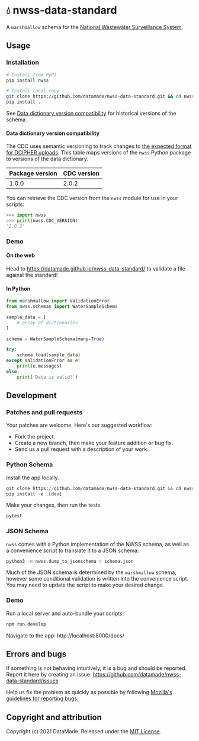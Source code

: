 # 💧 nwss-data-standard

A `marshmallow` schema for the [National Wastewater Surveillance System](https://www.cdc.gov/coronavirus/2019-ncov/cases-updates/wastewater-surveillance.html).

## Usage

### Installation

```bash
# Install from PyPI
pip install nwss

# Install local copy
git clone https://github.com/datamade/nwss-data-standard.git && cd nwss-data-standard
pip install .
```

See [Data dictionary version compatibility](#data-dictionary-version-compatibility)
for historical versions of the schema.

#### Data dictionary version compatibility

The CDC uses semantic versioning to track changes to [the expected format for
DCIPHER uploads](https://www.cdc.gov/coronavirus/2019-ncov/cases-updates/wastewater-surveillance/data-reporting-analytics.html#data-submission).
This table maps versions of the `nwss` Python package to versions of the data
dictionary.

| Package version | CDC version |
| - | - |
| 1.0.0 | 2.0.2 |

You can retrieve the CDC version from the `nwss` module for use in your scripts:

```python
>>> import nwss
>>> print(nwss.CDC_VERSION)
'2.0.2'
```

### Demo

#### On the web

Head to https://datamade.github.io/nwss-data-standard/ to validate a file
against the standard!

#### In Python

```python
from marshmallow import ValidationError
from nwss.schemas import WaterSampleSchema

sample_data = [
    # array of dictionaries
]

schema = WaterSampleSchema(many=True)

try:
    schema.load(sample_data)
except ValidationError as e:
    print(e.messages)
else:
    print('Data is valid!')
```

## Development

### Patches and pull requests

Your patches are welcome. Here's our suggested workflow:
 
* Fork the project.
* Create a new branch, then make your feature addition or bug fix.
* Send us a pull request with a description of your work.

### Python Schema

Install the app locally.

```python
git clone https://github.com/datamade/nwss-data-standard.git && cd nwss-data-standard
pip install -e .[dev]
```

Make your changes, then run the tests.

```python 
pytest
```

### JSON Schema

`nwss` comes with a Python implementation of the NWSS schema, as well as a
convenience script to translate it to a JSON schema:

```bash
python3 -m nwss.dump_to_jsonschema > schema.json
```

Much of the JSON schema is determined by the `marshmallow` schema, however
some conditional validation is written into the convenience script. You may
need to update the script to make your desired change.

### Demo

Run a local server and auto-bundle your scripts:

```bash
npm run develop
```

Navigate to the app: http://localhost:8000/docs/

## Errors and bugs

If something is not behaving intuitively, it is a bug and should be reported.
Report it here by creating an issue: https://github.com/datamade/nwss-data-standard/issues

Help us fix the problem as quickly as possible by following [Mozilla's guidelines for reporting bugs.](https://developer.mozilla.org/en-US/docs/Mozilla/QA/Bug_writing_guidelines#General_Outline_of_a_Bug_Report)

## Copyright and attribution

Copyright (c) 2021 DataMade. Released under the [MIT License](https://github.com/datamade/nwss-data-standard/blob/master/LICENSE).
